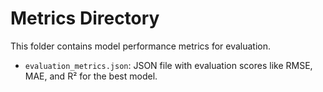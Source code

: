 # Metrics Directory
This folder contains model performance metrics for evaluation.
- `evaluation_metrics.json`: JSON file with evaluation scores like RMSE, MAE, and R² for the best model.
